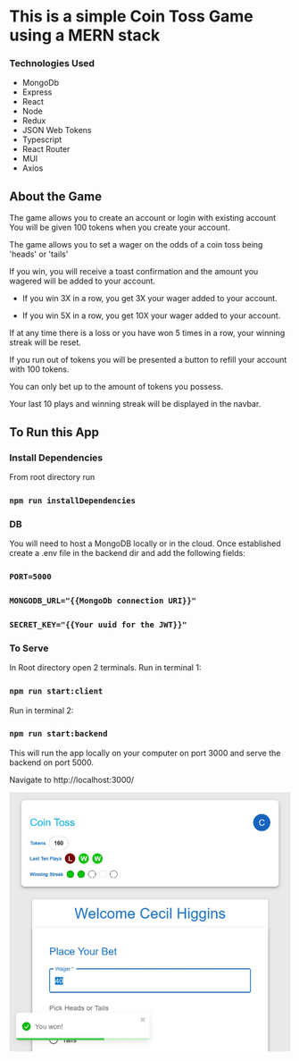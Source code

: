 # This is a simple Coin Toss Game using a MERN stack

### Technologies Used
- MongoDb
- Express
- React
- Node
- Redux
- JSON Web Tokens
- Typescript
- React Router
- MUI
- Axios

## About the Game
The game allows you to create an account or login with existing account
You will be given 100 tokens when you create your account. 

The game allows you to set a wager on the odds of a coin toss being 'heads' or 'tails'

If you win, you will receive a toast confirmation and the amount you wagered will be added to your account.

- If you win 3X in a row, you get 3X your wager added to your account.

- If you win 5X in a row, you get 10X your wager added to your account.

If at any time there is a loss or you have won 5 times in a row, your winning streak will be reset.

If you run out of tokens you will be presented a button to refill your account with 100 tokens.

You can only bet up to the amount of tokens you possess.

Your last 10 plays and winning streak will be displayed in the navbar.

## To Run this App

### Install Dependencies
From root directory run
### `npm run installDependencies` 

### DB
You will need to host a MongoDB locally or in the cloud.
Once established create a .env file in the backend dir and add the following fields:
### `PORT=5000`
### `MONGODB_URL="{{MongoDb connection URI}}"`
### `SECRET_KEY="{{Your uuid for the JWT}}"`

### To Serve
In Root directory open 2 terminals.
Run in terminal 1:
### `npm run start:client`

Run in terminal 2:
### `npm run start:backend`

This will run the app locally on your computer on port 3000 and serve the backend on port 5000.

Navigate to http://localhost:3000/

![Image of Game](./game-ss.jpg?raw=true)